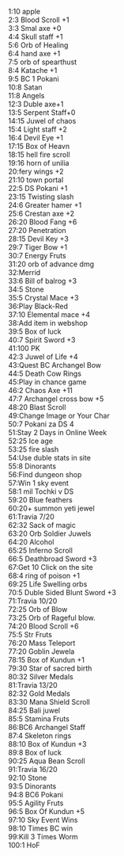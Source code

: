 1:10 apple  
2:3 Blood Scroll +1  
3:3 Smal axe +0  
4:4 Skull staff +1  
5:6 Orb of Healing  
6:4 hand axe +1  
7:5 orb of spearthust  
8:4 Katache +1  
9:5 BC 1 Pokani  
10:8 Satan  
11:8 Angels  
12:3 Duble axe+1  
13:5 Serpent Staff+0  
14:15 Juwel of chaos  
15:4 Light staff +2    
16:4 Devil Eye +1  
17:15 Box of Heavn  
18:15 hell fire scroll  
19:16 horn of unilia  
20:fery wings +2  
21:10 town portal  
22:5 DS Pokani +1  
23:15 Twisting slash  
24:6 Greater hamer +1  
25:6 Crestan axe +2  
26:20 Blood Fang +6  
27:20 Penetration  
28:15 Devil Key +3  
29:7 Tiger Bow +1  
30:7 Energy Fruts  
31:20 orb of advance dmg  
32:Merrid   
33:6 Bill of balrog +3  
34:5 Stone  
35:5 Crystal Mace +3  
36:Play Black-Red  
37:10 Elemental mace +4  
38:Add item in webshop  
39:5 Box of luck  
40:7 Spirit Sword +3  
41:100 PK  
42:3 Juwel of Life +4  
43:Quest BC Archangel Bow  
44:5 Death Cow Rings  
45:Play in chance game  
46:2 Chaos Axe +11  
47:7 Archangel cross bow +5  
48:20 Blast Scroll  
49:Change Image or Your Char  
50:7 Pokani za DS 4  
51:Stay 2 Days in Online Week  
52:25 Ice age  
53:25 fire slash  
54:Use duble stats in site  
55:8 Dinorants  
56:Find dungeon shop  
57:Win 1 sky event  
58:1 mil Tochki v DS  
59:20 Blue feathers  
60:20+ summon yeti jewel  
61:Travia 7/20  
62:32 Sack of magic  
63:20 Orb Soldier Juwels  
64:20 Alcohol  
65:25 Inferno Scroll  
66:5 Deathbroad Sword +3  
67:Get 10 Click on the site  
68:4 ring of poison +1  
69:25 Life Swelling orbs  
70:5 Duble Sided Blunt Sword +3  
71:Travia 10/20  
72:25 Orb of Blow  
73:25 Orb of Rageful blow.  
74:20 Blood Scroll +6  
75:5 Str Fruts  
76:20 Mass Teleport  
77:20 Goblin Jewela  
78:15 Box of Kundun +1  
79:30 Star of sacred birth  
80:32 Silver Medals  
81:Travia 13/20  
82:32 Gold Medals  
83:30 Mana Shield Scroll  
84:25 Bali juwel  
85:5 Stamina Fruts  
86:BC6 Archangel Staff  
87:4 Skeleton rings  
88:10 Box of Kundun +3  
89:8 Box of luck  
90:25 Aqua Bean Scroll  
91:Travia 16/20  
92:10 Stone  
93:5 Dinorants  
94:8 BC6 Pokani  
95:5 Agility Fruts  
96:5 Box Of Kundun +5  
97:10 Sky Event Wins  
98:10 Times BC win  
99:Kill 3 Times Worm   
100:1 HoF  


